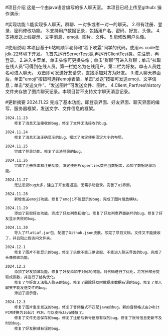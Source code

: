 #项目介绍
    这是一个由java语言编写的多人聊天室。
    本项目已经上传至github:
    操作演示: 

#实现功能
    1.能实现多人聊天，群聊、一对多或者一对一的聊天。
    2.带有注册、登录、密码修改功能。
    3.支持用户数据记录，包括用户名、密码、好友、头像。
    4.支持发送上线提示、文字消息、emoji、图片、文件。
    5.能修改用户头像。

#使用说明
    本项目基于b站韩顺平老师和“程下吹霜”同学的代码。使用vs code在jdk-22环境下开发。
    1.首先运行ServerTest类,再运行ClientTest类。先注册，再登录。
    2.进入主菜单，单击头像可更换头像；单击“群聊”可进入群聊；单击“拉取在线人员”可得到在线人员。第一栏姓名为在线用户，第二栏为好友。单击人员姓名可进入聊天，
双击即可发送好友请求，直接添加对方为好友。
    3.进入聊天界面后，单击"emoji"按钮可选择emoji表情，单击“发送”按钮可发送emoji、文字信息；单击“发送文件”、“发送图片”可发送文件、图片。
    4.Client_Part\res\history文件夹存放了图片聊天记录。本项目暂不支持文字聊天消息记录。

#更新摘要
    2024.11.22
        完成了基本功能，即登录界面、好友界面、聊天界面的编写，服务器框架，发送文字、文件信息的框架。
    
    2024.11.23
        修复了消息无法接收的bug，修复了文件无法接收的bug。

    2024.11.24
        修复了消息无法正确显示的bug，摆烂了决定使用固定大小的布局。

    2024.11.25
        完成了登录功能。修复了无法登录的bug。

    2024.11.26
        完成了注册界面和注册功能，决定使用Properties类充当数据库，添加了数据记录功能。

    2024.11.27
        无法忍受bug太多，建立了开发者通道，无需手动登录。完善了ui界面。

    2024.11.28
        新增发送emoji功能，修复了emoji不能显示的bug，完成了图片缩放模块。

    2024.11.29
        添加了获取好友功能，完成了好友列表初始化。修复了好友列表界面崩坏的bug。修复了好友显示失败的bug。

    2024.11.30
        导入了FlatLaf.jar包，配置了Github.json皮肤。写完了项目文档。文件又不能接收了，并且阻止我访问文件夹。

    2024.12.1
        修复了图片不能显示的bug，修复了头像不能正确读取、不能进入聊天界面的bug，完成了头像修改功能。

    2024.12.2
        添加了好友加减功能。修复了好友添加不对称的问题。对代码进行了优化，将冗长部分提取成函数，并进行了结构优化。
        修复了与好友无法私人聊天的bug。修复了删除好友时数据库数据有误的bug。修复了单人聊天不能发送文件的bug。
        添加了提示音。

    2024.12.3
        修复了图片重复发送的bug。修复了音频格式不匹配java的bug。新的音频格式由24bit PCM转换为16bit PCM，可以支持Java播放了。
        修复了文件无法保存的bug。修复了注册后新号信息有误的bug。修复了账号信息更新不及时的bug。
        修复了好友删减有误的bug。

